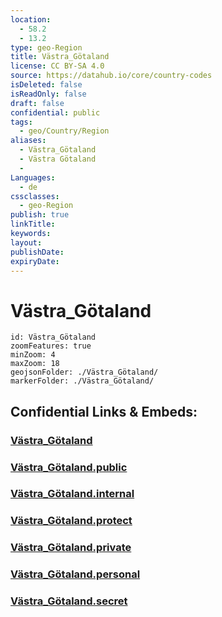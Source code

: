 ```yaml
---
location:
  - 58.2
  - 13.2
type: geo-Region
title: Västra_Götaland
license: CC BY-SA 4.0
source: https://datahub.io/core/country-codes
isDeleted: false
isReadOnly: false
draft: false
confidential: public
tags:
  - geo/Country/Region
aliases:
  - Västra_Götaland
  - Västra Götaland
  - 
Languages:
  - de
cssclasses:
  - geo-Region
publish: true
linkTitle:
keywords:
layout:
publishDate:
expiryDate:
---
```


# Västra_Götaland

```leaflet
id: Västra_Götaland
zoomFeatures: true 
minZoom: 4 
maxZoom: 18
geojsonFolder: ./Västra_Götaland/
markerFolder: ./Västra_Götaland/
```


## Confidential Links & Embeds: 

### [Västra_Götaland](/_Standards/Earth/Continent/Europe/Europe~North/Sweden/Provinces~Sweden/Västra_Götaland.md) 

### [Västra_Götaland.public](/_public/Earth/Continent/Europe/Europe~North/Sweden/Provinces~Sweden/Västra_Götaland.public.md) 

### [Västra_Götaland.internal](/_internal/Earth/Continent/Europe/Europe~North/Sweden/Provinces~Sweden/Västra_Götaland.internal.md) 

### [Västra_Götaland.protect](/_protect/Earth/Continent/Europe/Europe~North/Sweden/Provinces~Sweden/Västra_Götaland.protect.md) 

### [Västra_Götaland.private](/_private/Earth/Continent/Europe/Europe~North/Sweden/Provinces~Sweden/Västra_Götaland.private.md) 

### [Västra_Götaland.personal](/_personal/Earth/Continent/Europe/Europe~North/Sweden/Provinces~Sweden/Västra_Götaland.personal.md) 

### [Västra_Götaland.secret](/_secret/Earth/Continent/Europe/Europe~North/Sweden/Provinces~Sweden/Västra_Götaland.secret.md)

